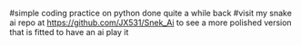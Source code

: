 #simple coding practice on python done quite a while back
#visit my snake ai repo at https://github.com/JX531/Snek_Ai to see a more polished version that is fitted to have an ai play it
